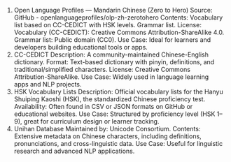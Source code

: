 1. Open Language Profiles — Mandarin Chinese (Zero to Hero)
Source: GitHub - openlanguageprofiles/olp-zh-zerotohero
Contents:
Vocabulary list based on CC-CEDICT with HSK levels.
Grammar list.
License:
Vocabulary (CC-CEDICT): Creative Commons Attribution-ShareAlike 4.0.
Grammar list: Public domain (CC0).
Use Case: Ideal for learners and developers building educational tools or apps.
2. CC-CEDICT
Description: A community-maintained Chinese-English dictionary.
Format: Text-based dictionary with pinyin, definitions, and traditional/simplified characters.
License: Creative Commons Attribution-ShareAlike.
Use Case: Widely used in language learning apps and NLP projects.
3. HSK Vocabulary Lists
Description: Official vocabulary lists for the Hanyu Shuiping Kaoshi (HSK), the standardized Chinese proficiency test.
Availability: Often found in CSV or JSON formats on GitHub or educational websites.
Use Case: Structured by proficiency level (HSK 1–9), great for curriculum design or learner tracking.
4. Unihan Database
Maintained by: Unicode Consortium.
Contents: Extensive metadata on Chinese characters, including definitions, pronunciations, and cross-linguistic data.
Use Case: Useful for linguistic research and advanced NLP applications.